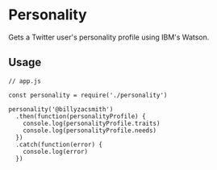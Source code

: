# Personality

Gets a Twitter user's personality profile using IBM's Watson.

## Usage
```
// app.js

const personality = require('./personality')

personality('@billyzacsmith')
  .then(function(personalityProfile) {
    console.log(personalityProfile.traits)
    console.log(personalityProfile.needs)
  })
  .catch(function(error) {
    console.log(error)
  })
```
